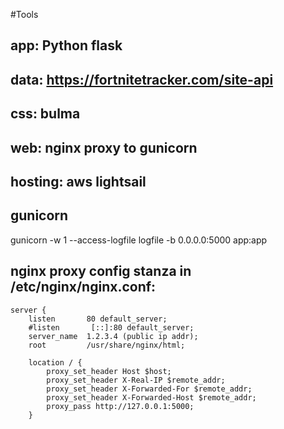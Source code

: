 #Tools

## app: Python flask
## data: https://fortnitetracker.com/site-api
## css: bulma
## web: nginx proxy to gunicorn
## hosting: aws lightsail


## gunicorn
gunicorn -w 1 --access-logfile logfile -b 0.0.0.0:5000 app:app


## nginx proxy config stanza in /etc/nginx/nginx.conf:
    server {
        listen       80 default_server;
        #listen       [::]:80 default_server;
        server_name  1.2.3.4 (public ip addr);
        root         /usr/share/nginx/html;

        location / {
            proxy_set_header Host $host;
            proxy_set_header X-Real-IP $remote_addr;
            proxy_set_header X-Forwarded-For $remote_addr;
            proxy_set_header X-Forwarded-Host $remote_addr;
            proxy_pass http://127.0.0.1:5000;
        }
